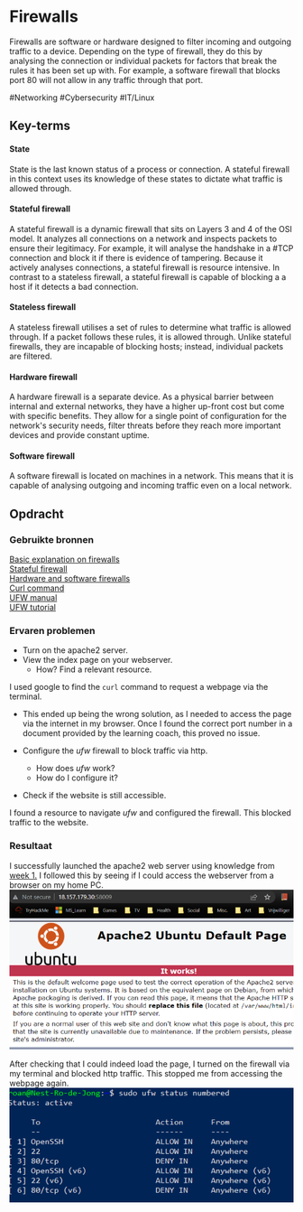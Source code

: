 # Firewalls
Firewalls are software or hardware designed to filter incoming and outgoing traffic to a device. Depending on the type of firewall, they do this by analysing the connection or individual packets for factors that break the rules it has been set up with. For example, a software firewall that blocks port 80 will not allow in any traffic through that port.

#Networking #Cybersecurity #IT/Linux

## Key-terms
#### State
State is the last known status of a process or connection. A stateful firewall in this context uses its knowledge of these states to dictate what traffic is allowed through.

#### Stateful firewall
A stateful firewall is a dynamic firewall that sits on Layers 3 and 4 of the OSI model. It analyzes all connections on a network and inspects packets to ensure their legitimacy. For example, it will analyse the handshake in a #TCP connection and block it if there is evidence of tampering. Because it actively analyses connections, a stateful firewall is resource intensive. In contrast to a stateless firewall, a stateful firewall is capable of blocking a a host if it detects a bad connection.

#### Stateless firewall
A stateless firewall utilises a set of rules to determine what traffic is allowed through. If a packet follows these rules, it is allowed through. Unlike stateful firewalls, they are incapable of blocking hosts; instead, individual packets are filtered.

#### Hardware firewall
A hardware firewall is a separate device. As a physical barrier between internal and external networks, they have a higher up-front cost but come with specific benefits. They allow for a single point of configuration for the network's security needs, filter threats before they reach more important devices and provide constant uptime.

#### Software firewall
A software firewall is located on machines in a network. This means that it is capable of analysing outgoing and incoming traffic even on a local network.

## Opdracht
### Gebruikte bronnen
[Basic explanation on firewalls](https://tryhackme.com/room/extendingyournetwork)  
[Stateful firewall](https://www.fortinet.com/resources/cyberglossary/stateful-firewall)  
[Hardware and software firewalls](https://www.fortinet.com/resources/cyberglossary/hardware-firewalls-better-than-software)  
[Curl command](https://linuxize.com/post/curl-command-examples/)  
[UFW manual](https://help.ubuntu.com/community/UFW)  
[UFW tutorial](https://www.digitalocean.com/community/tutorials/ufw-essentials-common-firewall-rules-and-commands)

### Ervaren problemen
* Turn on the apache2 server.
* View the index page on your webserver.
	* How? Find a relevant resource.  

I used google to find the `curl` command to request a webpage via the terminal.
* This ended up being the wrong solution, as I needed to access the page via the internet in my browser. Once I found the correct port number in a document provided by the learning coach, this proved no issue.  


* Configure the *ufw* firewall to block traffic via http.
	* How does *ufw* work?
	* How do I configure it?
* Check if the website is still accessible. 

I found a resource to navigate *ufw* and configured the firewall. This blocked traffic to the website.
### Resultaat
I successfully launched the apache2 web server using knowledge from [week 1.](../../01_Linux_1/01_completed_assignments/LNX-07_report_bash.md) I followed this by seeing if I could access the webserver from a browser on my home PC.  
![screenshot of loading page](../../00_includes/Sec-02_screenshot1.png)  

After checking that I could indeed load the page, I turned on the firewall via my terminal and blocked http traffic. This stopped me from accessing the webpage again.  
![ss of powershell](../../00_includes/Sec-02_screenshot2.png)
